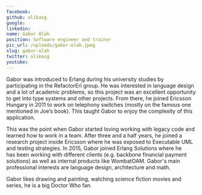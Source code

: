 ```yaml
---
facebook: 
github: olikasg
google: 
linkedin: 
name: Gabor Olah
position: Software engineer and trainer
pic_url: /uploads/gabor-olah.jpeg
slug: gabor-olah
twitter: olikasg
youtube: 
---
```

<p>Gabor was introduced to&nbsp;Erlang during his university studies by participating in the RefactorErl group. He was interested in language design and a lot of academic problems, so this project was an excellent opportunity to get into type systems and other projects. From there,&nbsp;he&nbsp;joined Ericsson Hungary in 2011 to work on telephony switches (mostly on the famous one mentioned in Joe&rsquo;s book). This taught Gabor to&nbsp;enjoy the complexity of this application.</p>

<p>This was the point when Gabor&nbsp;started loving working with legacy code and learned how to work&nbsp;in a team. After three and a half years, he joined a research project inside Ericsson where he was exposed to Executable UML and testing strategies. In 2015, Gabor joined Erlang Solutions where he has&nbsp;been working with different clients (e.g. backbone financial payment solutions) as well as internal products like WombatOAM. Gabor&#39;s main professional interests are language design, architecture and math.</p>

<p>Gabor&nbsp;likes drawing and painting, watching science fiction movies and series, he is a big Doctor Who fan.</p>
